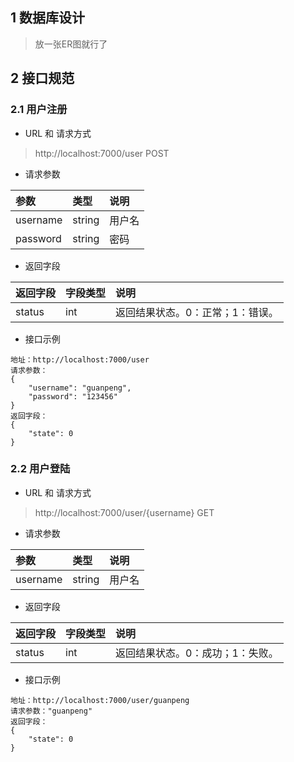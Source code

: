 ## 1 数据库设计

> 放一张ER图就行了

## 2 接口规范

### 2.1 用户注册

- URL 和 请求方式

> http://localhost:7000/user POST

- 请求参数

|参数|类型|说明|
|:----- |:-------|:----- |
|username |string |用户名 |
|password |string |密码 |

- 返回字段

|返回字段|字段类型|说明 |
|:----- |:------|:----------------------------- |
|status | int |返回结果状态。0：正常；1：错误。 |

- 接口示例

```
地址：http://localhost:7000/user
请求参数：
{
    "username": "guanpeng",
    "password": "123456"
}
返回字段：
{
    "state": 0
}
```

### 2.2 用户登陆

- URL 和 请求方式

> http://localhost:7000/user/{username} GET

- 请求参数

|参数|类型|说明|
|:----- |:-------|:----- |
|username |string |用户名 |

- 返回字段

|返回字段|字段类型|说明 |
|:----- |:------|:----------------------------- |
|status | int |返回结果状态。0：成功；1：失败。 |

- 接口示例

```
地址：http://localhost:7000/user/guanpeng
请求参数："guanpeng"
返回字段：
{
    "state": 0
}
```